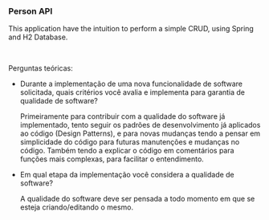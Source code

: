 ### Person API
This application have the intuition to perform a simple CRUD, using Spring and H2 Database. <p>
<br>

Perguntas teóricas: 
* Durante a implementação de uma nova funcionalidade de software solicitada, quais critérios você avalia e implementa para garantia de qualidade de software?

  Primeiramente para contribuir com a qualidade do software já implementado, tento seguir os padrões de desenvolvimento já aplicados ao código (Design Patterns), e para novas mudanças tendo a pensar em simplicidade do código para futuras manutenções e mudanças no código. Também tendo a explicar o código em comentários para funções mais complexas, para facilitar o entendimento.

* Em qual etapa da implementação você considera a qualidade de software?

  A qualidade do software deve ser pensada a todo momento em que se esteja criando/editando o mesmo.
</p>
